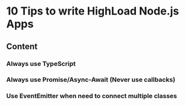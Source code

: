 # 10 Tips to write HighLoad Node.js Apps

## Content


### Always use TypeScript
### Always use Promise/Async-Await (Never use callbacks)
### Use EventEmitter when need to connect multiple classes